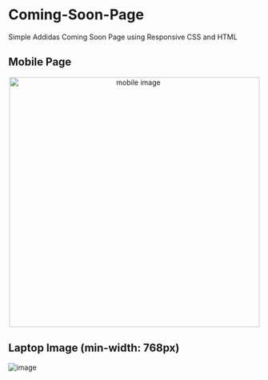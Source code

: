 # Coming-Soon-Page

Simple Addidas Coming Soon Page using Responsive CSS and HTML

## Mobile Page
<p align="center">
  <img width="500" alt="mobile image" src="https://github.com/kayoMichael/Coming-Soon-Page/assets/101680503/58b3147c-a764-4620-9010-8b27baf75716">
</p>



## Laptop Image (min-width: 768px)
![image](https://github.com/kayoMichael/Coming-Soon-Page/assets/101680503/2ba2fa7b-90be-41b3-9524-0a773c4ab765)

